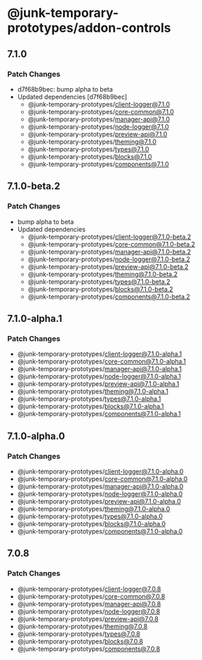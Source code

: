 # @junk-temporary-prototypes/addon-controls

## 7.1.0

### Patch Changes

- d7f68b9bec: bump alpha to beta
- Updated dependencies [d7f68b9bec]
  - @junk-temporary-prototypes/client-logger@7.1.0
  - @junk-temporary-prototypes/core-common@7.1.0
  - @junk-temporary-prototypes/manager-api@7.1.0
  - @junk-temporary-prototypes/node-logger@7.1.0
  - @junk-temporary-prototypes/preview-api@7.1.0
  - @junk-temporary-prototypes/theming@7.1.0
  - @junk-temporary-prototypes/types@7.1.0
  - @junk-temporary-prototypes/blocks@7.1.0
  - @junk-temporary-prototypes/components@7.1.0

## 7.1.0-beta.2

### Patch Changes

- bump alpha to beta
- Updated dependencies
  - @junk-temporary-prototypes/client-logger@7.1.0-beta.2
  - @junk-temporary-prototypes/core-common@7.1.0-beta.2
  - @junk-temporary-prototypes/manager-api@7.1.0-beta.2
  - @junk-temporary-prototypes/node-logger@7.1.0-beta.2
  - @junk-temporary-prototypes/preview-api@7.1.0-beta.2
  - @junk-temporary-prototypes/theming@7.1.0-beta.2
  - @junk-temporary-prototypes/types@7.1.0-beta.2
  - @junk-temporary-prototypes/blocks@7.1.0-beta.2
  - @junk-temporary-prototypes/components@7.1.0-beta.2

## 7.1.0-alpha.1

### Patch Changes

- @junk-temporary-prototypes/client-logger@7.1.0-alpha.1
- @junk-temporary-prototypes/core-common@7.1.0-alpha.1
- @junk-temporary-prototypes/manager-api@7.1.0-alpha.1
- @junk-temporary-prototypes/node-logger@7.1.0-alpha.1
- @junk-temporary-prototypes/preview-api@7.1.0-alpha.1
- @junk-temporary-prototypes/theming@7.1.0-alpha.1
- @junk-temporary-prototypes/types@7.1.0-alpha.1
- @junk-temporary-prototypes/blocks@7.1.0-alpha.1
- @junk-temporary-prototypes/components@7.1.0-alpha.1

## 7.1.0-alpha.0

### Patch Changes

- @junk-temporary-prototypes/client-logger@7.1.0-alpha.0
- @junk-temporary-prototypes/core-common@7.1.0-alpha.0
- @junk-temporary-prototypes/manager-api@7.1.0-alpha.0
- @junk-temporary-prototypes/node-logger@7.1.0-alpha.0
- @junk-temporary-prototypes/preview-api@7.1.0-alpha.0
- @junk-temporary-prototypes/theming@7.1.0-alpha.0
- @junk-temporary-prototypes/types@7.1.0-alpha.0
- @junk-temporary-prototypes/blocks@7.1.0-alpha.0
- @junk-temporary-prototypes/components@7.1.0-alpha.0

## 7.0.8

### Patch Changes

- @junk-temporary-prototypes/client-logger@7.0.8
- @junk-temporary-prototypes/core-common@7.0.8
- @junk-temporary-prototypes/manager-api@7.0.8
- @junk-temporary-prototypes/node-logger@7.0.8
- @junk-temporary-prototypes/preview-api@7.0.8
- @junk-temporary-prototypes/theming@7.0.8
- @junk-temporary-prototypes/types@7.0.8
- @junk-temporary-prototypes/blocks@7.0.8
- @junk-temporary-prototypes/components@7.0.8
